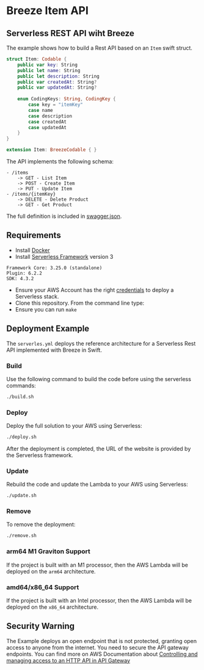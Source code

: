 # Breeze Item API

## Serverless REST API wiht Breeze

The example shows how to build a Rest API based on an `Item` swift struct.

```swift
struct Item: Codable {
    public var key: String
    public let name: String
    public let description: String
    public var createdAt: String?
    public var updatedAt: String?
    
    enum CodingKeys: String, CodingKey {
        case key = "itemKey"
        case name
        case description
        case createdAt
        case updatedAt
    }
}

extension Item: BreezeCodable { }
```

The API implements the following schema:

```
- /items
    -> GET - List Item
    -> POST - Create Item
    -> PUT - Update Item
- /items/{itemKey}
    -> DELETE - Delete Product
    -> GET - Get Product
```

The full definition is included in [swagger.json](swagger.json).

## Requirements

- Install [Docker](https://docs.docker.com/install/)
- Install [Serverless Framework](https://www.serverless.com/framework/docs/getting-started/) version 3

```
Framework Core: 3.25.0 (standalone)
Plugin: 6.2.2
SDK: 4.3.2
```

- Ensure your AWS Account has the right [credentials](https://www.serverless.com/framework/docs/providers/aws/guide/credentials/) to deploy a Serverless stack.
- Clone this repository. From the command line type:
- Ensure you can run `make`

## Deployment Example

The `serverles.yml` deploys the reference architecture for a Serverless Rest API implemented with Breeze in Swift.

### Build

Use the following command to build the code before using the serverless commands:
```bash
./build.sh
```

### Deploy

Deploy the full solution to your AWS using Serverless:
```bash
./deploy.sh
```

After the deployment is completed, the URL of the website is provided by the Serverless framework.

### Update

Rebuild the code and update the Lambda to your AWS using Serverless:
```bash
./update.sh
```

### Remove

To remove the deployment:
```bash
./remove.sh
```

### arm64 M1 Graviton Support

If the project is built with an M1 processor, then the AWS Lambda will be deployed on the `arm64` architecture.

### amd64/x86_64 Support

If the project is built with an Intel processor, then the AWS Lambda will be deployed on the `x86_64` architecture.

## Security Warning
The Example deploys an open endpoint that is not protected, granting open access to anyone from the internet. You need to secure the API gateway endpoints.
You can find more on AWS Documentation about [Controlling and managing access to an HTTP API in API Gateway](https://docs.aws.amazon.com/apigateway/latest/developerguide/http-api-access-control.html)